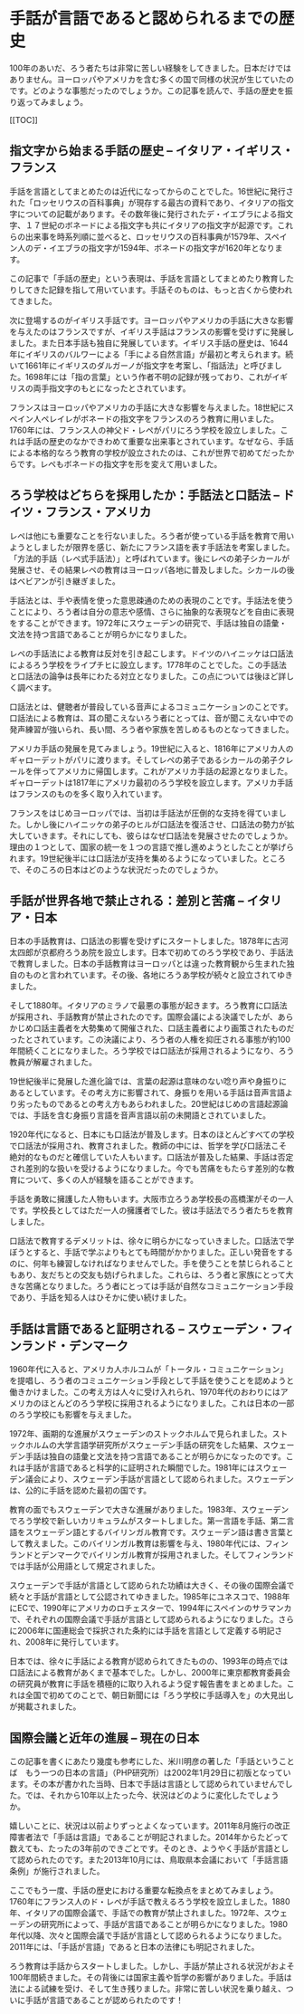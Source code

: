 # 手話が言語であると認められるまでの歴史

100年のあいだ、ろう者たちは非常に苦しい経験をしてきました。日本だけではありません。ヨーロッパやアメリカを含む多くの国で同様の状況が生じていたのです。どのような事態だったのでしょうか。この記事を読んで、手話の歴史を振り返ってみましょう。

[[TOC]]

## 指文字から始まる手話の歴史 – イタリア・イギリス・フランス

手話を言語としてまとめたのは近代になってからのことでした。16世紀に発行された「ロッセリウスの百科事典」が現存する最古の資料であり、イタリアの指文字についての記載があります。その数年後に発行されたデ・イエブラによる指文字、１７世紀のボネードによる指文字も共にイタリアの指文字が起源です。これらの出来事を時系列順に並べると、ロッセリウスの百科事典が1579年、スペイン人のデ・イエブラの指文字が1594年、ボネードの指文字が1620年となります。

この記事で「手話の歴史」という表現は、手話を言語としてまとめたり教育したりしてきた記録を指して用いています。手話そのものは、もっと古くから使われてきました。

次に登場するのがイギリス手話です。ヨーロッパやアメリカの手話に大きな影響を与えたのはフランスですが、イギリス手話はフランスの影響を受けずに発展しました。また日本手話も独自に発展しています。イギリス手話の歴史は、1644年にイギリスのバルワーによる「手による自然言語」が最初と考えられます。続いて1661年にイギリスのダルガーノが指文字を考案し、「指話法」と呼びました。1698年には「指の言葉」という作者不明の記録が残っており、これがイギリスの両手指文字のもとになったとされています。

フランスはヨーロッパやアメリカの手話に大きな影響を与えました。18世紀にスペイン人ペレイレがボネードの指文字をフランスのろう教育に用いました。1760年には、フランス人の神父ド・レペがパリにろう学校を設立しました。これは手話の歴史のなかできわめて重要な出来事とされています。なぜなら、手話による本格的なろう教育の学校が設立されたのは、これが世界で初めてだったからです。レペもボネードの指文字を形を変えて用いました。

## ろう学校はどちらを採用したか：手話法と口話法 – ドイツ・フランス・アメリカ

レペは他にも重要なことを行ないました。ろう者が使っている手話を教育で用いようとしましたが限界を感じ、新たにフランス語を表す手話法を考案しました。「方法的手話（レペ式手話法）」と呼ばれています。後にレペの弟子シカールが発展させ、その結果レペの教育はヨーロッパ各地に普及しました。シカールの後はベビアンが引き継ぎました。

手話法とは、手や表情を使った意思疎通のための表現のことです。手話法を使うことにより、ろう者は自分の意志や感情、さらに抽象的な表現などを自由に表現をすることができます。1972年にスウェーデンの研究で、手話は独自の語彙・文法を持つ言語であることが明らかになりました。

レペの手話法による教育は反対を引き起こします。ドイツのハイニッケは口話法によるろう学校をライプチヒに設立します。1778年のことでした。この手話法と口話法の論争は長年にわたる対立となりました。この点については後ほど詳しく調べます。

口話法とは、健聴者が普段している音声によるコミュニケーションのことです。口話法による教育は、耳の聞こえないろう者にとっては、音が聞こえない中での発声練習が強いられ、長い間、ろう者や家族を苦しめるものとなってきました。

アメリカ手話の発展を見てみましょう。19世紀に入ると、1816年にアメリカ人のギャローデットがパリに渡ります。そしてレペの弟子であるシカールの弟子クレールを伴ってアメリカに帰国します。これがアメリカ手話の起源となりました。ギャローデットは1817年にアメリカ最初のろう学校を設立します。アメリカ手話はフランスのものを多く取り入れています。

フランスをはじめヨーロッパでは、当初は手話法が圧倒的な支持を得ていました。しかし後にハイニッケの弟子のヒルが口話法を復活させ、口話法の勢力が拡大していきます。それにしても、彼らはなぜ口話法を発展させたのでしょうか。理由の１つとして、国家の統一を１つの言語で推し進めようとしたことが挙げられます。19世紀後半には口話法が支持を集めるようになっていました。ところで、そのころの日本はどのような状況だったのでしょうか。

## 手話が世界各地で禁止される：差別と苦痛 – イタリア・日本

日本の手話教育は、口話法の影響を受けずにスタートしました。1878年に古河太四郎が京都府ろうあ院を設立します。日本で初めてのろう学校であり、手話法で教育しました。日本の手話教育はヨーロッパとは違った教育観から生まれた独自のものと言われています。その後、各地にろうあ学校が続々と設立されてゆきました。

そして1880年。イタリアのミラノで最悪の事態が起きます。ろう教育に口話法が採用され、手話教育が禁止されたのです。国際会議による決議でしたが、あらかじめ口話主義者を大勢集めて開催された、口話主義者により画策されたものだったとされています。この決議により、ろう者の人権を抑圧される事態が約100年間続くことになりました。ろう学校では口話法が採用されるようになり、ろう教員が解雇されました。

19世紀後半に発展した進化論では、言葉の起源は意味のない唸り声や身振りにあるとしています。その考え方に影響されて、身振りを用いる手話は音声言語より劣ったものであるとの考え方もあらわれました。20世紀はじめの言語起源論では、手話を含む身振り言語を音声言語以前の未開語とされていました。

1920年代になると、日本にも口話法が普及します。日本のほとんどすべての学校で口話法が採用され、教育されました。教師の中には、哲学を学び口話法こそ絶対的なものだと確信していた人もいます。口話法が普及した結果、手話は否定され差別的な扱いを受けるようになりました。今でも苦痛をもたらす差別的な教育について、多くの人が経験を語ることができます。

手話を勇敢に擁護した人物もいます。大阪市立ろうあ学校長の高橋潔がその一人です。学校長としてはただ一人の擁護者でした。彼は手話法でろう者たちを教育しました。

口話法で教育するデメリットは、徐々に明らかになっていきました。口話法で学ぼうとすると、手話で学ぶよりもとても時間がかかりました。正しい発音をするのに、何年も練習しなければなりませんでした。手を使うことを禁じられることもあり、友だちとの交友も妨げられました。これらは、ろう者と家族にとって大きな苦痛となりました。ろう者にとっては手話が自然なコミュニケーション手段であり、手話を知る人はひそかに使い続けました。

## 手話は言語であると証明される – スウェーデン・フィンランド・デンマーク

1960年代に入ると、アメリカ人ホルコムが「トータル・コミュニケーション」を提唱し、ろう者のコミュニケーション手段として手話を使うことを認めようと働きかけました。この考え方は人々に受け入れられ、1970年代のおわりにはアメリカのほとんどのろう学校に採用されるようになりました。これは日本の一部のろう学校にも影響を与えました。

1972年、画期的な進展がスウェーデンのストックホルムで見られました。ストックホルムの大学言語学研究所がスウェーデン手話の研究をした結果、スウェーデン手話は独自の語彙と文法を持つ言語であることが明らかになったのです。これは手話が言語であると科学的に証明された瞬間でした。1981年にはスウェーデン議会により、スウェーデン手話が言語として認められました。スウェーデンは、公的に手話を認めた最初の国です。

教育の面でもスウェーデンで大きな進展がありました。1983年、スウェーデンでろう学校で新しいカリキュラムがスタートしました。第一言語を手話、第二言語をスウェーデン語とするバイリンガル教育です。スウェーデン語は書き言葉として教えました。このバイリンガル教育は影響を与え、1980年代には、フィンランドとデンマークでバイリンガル教育が採用されました。そしてフィンランドでは手話が公用語として規定されました。

スウェーデンで手話が言語として認められた功績は大きく、その後の国際会議で続々と手話が言語として公認されてゆきました。1985年にユネスコで、1988年にECで、1990年にアメリカのロチェスターで、1994年にスペインのサラマンカで、それぞれの国際会議で手話が言語として認められるようになりました。さらに2006年に国連総会で採択された条約には手話を言語として定義する明記され、2008年に発行しています。

日本では、徐々に手話による教育が認められてきたものの、1993年の時点では口話法による教育があくまで基本でした。しかし、2000年に東京都教育委員会の研究員が教育に手話を積極的に取り入れるよう促す報告書をまとめました。これは全国で初めてのことで、朝日新聞には「ろう学校に手話導入を」の大見出しが掲載されました。

## 国際会議と近年の進展 – 現在の日本

この記事を書くにあたり幾度も参考にした、米川明彦の著した「手話ということば　もう一つの日本の言語」（PHP研究所）は2002年1月29日に初版となっています。その本が書かれた当時、日本で手話は言語として認められていませんでした。では、それから10年以上たった今、状況はどのように変化したでしょうか。

嬉しいことに、状況は以前よりずっとよくなっています。2011年8月施行の改正障害者法で「手話は言語」であることが明記されました。2014年からたどって数えても、たったの3年前のできごとです。そのとき、ようやく手話が言語として認められたのです。また2013年10月には、鳥取県本会議において「手話言語条例」が施行されました。

ここでもう一度、手話の歴史における重要な転換点をまとめてみましょう。1760年にフランス人のド・レペが手話で教えるろう学校を設立しました。1880年、イタリアの国際会議で、手話での教育が禁止されました。1972年、スウェーデンの研究所によって、手話が言語であることが明らかになりました。1980年代以降、次々と国際会議で手話が言語として認められるようになりました。2011年には、「手話が言語」であると日本の法律にも明記されました。

ろう教育は手話からスタートしました。しかし、手話が禁止される状況がおよそ100年間続きました。その背後には国家主義や哲学の影響がありました。手話は法による試練を受け、そして生き残りました。非常に苦しい状況を乗り越え、ついに手話が言語であることが認められたのです！